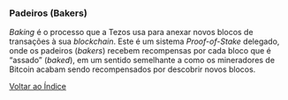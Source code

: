 ### Padeiros (Bakers)

_Baking_ é o processo que a Tezos usa para anexar novos blocos de transações à sua _blockchain_. Este é um sistema _Proof-of-Stake_ delegado, onde os padeiros (_bakers_) recebem recompensas por cada bloco que é “assado” (_baked_), em um sentido semelhante a como os mineradores de Bitcoin acabam sendo recompensados por descobrir novos blocos.

[Voltar ao Índice](../)